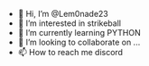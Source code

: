 - 👋 Hi, I’m @Lem0nade23
- 👀 I’m interested in strikeball
- 🌱 I’m currently learning PYTHON
- 💞️ I’m looking to collaborate on ...
- 📫 How to reach me discord 

<!---
Lem0nade23/Lem0nade23 is a ✨ special ✨ repository because its `README.md` (this file) appears on your GitHub profile.
You can click the Preview link to take a look at your changes.
--->
